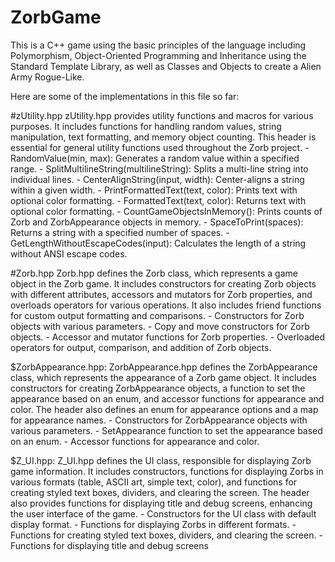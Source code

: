 # ZorbGame
This is a C++ game using the basic principles of the language including Polymorphism, Object-Oriented Programming and Inheritance using the Standard Template Library, as well as Classes and Objects to create a Alien Army Rogue-Like.

Here are some of the implementations in this file so far:

#zUtility.hpp
        zUtility.hpp provides utility functions and macros for various purposes. It includes functions for handling random values, string manipulation, text formatting, and memory object counting. This header is essential for general utility functions used throughout the Zorb project.
            - RandomValue(min, max): Generates a random value within a specified range.
            - SplitMultilineString(multilineString): Splits a multi-line string into individual lines.
            - CenterAlignString(input, width): Center-aligns a string within a given width.
            - PrintFormattedText(text, color): Prints text with optional color formatting.
            - FormattedText(text, color): Returns text with optional color formatting.
            - CountGameObjectsInMemory(): Prints counts of Zorb and ZorbAppearance objects in memory.
            - SpaceToPrint(spaces): Returns a string with a specified number of spaces.
            - GetLengthWithoutEscapeCodes(input): Calculates the length of a string without ANSI escape codes.

#Zorb.hpp
        Zorb.hpp defines the Zorb class, which represents a game object in the Zorb game. It includes constructors for creating Zorb objects with different attributes, accessors and mutators for Zorb properties, and overloads operators for various operations. It also includes friend functions for custom output formatting and comparisons.
            - Constructors for Zorb objects with various parameters.
            - Copy and move constructors for Zorb objects.
            - Accessor and mutator functions for Zorb properties.
            - Overloaded operators for output, comparison, and addition of Zorb objects.

$ZorbAppearance.hpp:
        ZorbAppearance.hpp defines the ZorbAppearance class, which represents the appearance of a Zorb game object. It includes constructors for creating ZorbAppearance objects, a function to set the appearance based on an enum, and accessor functions for appearance and color. The header also defines an enum for appearance options and a map for appearance names.
            - Constructors for ZorbAppearance objects with various parameters.
            - SetAppearance function to set the appearance based on an enum.
            - Accessor functions for appearance and color.

$Z_UI.hpp:
        Z_UI.hpp defines the UI class, responsible for displaying Zorb game information. It includes constructors, functions for displaying Zorbs in various formats (table, ASCII art, simple text, color), and functions for creating styled text boxes, dividers, and clearing the screen. The header also provides functions for displaying title and debug screens, enhancing the user interface of the game.
            - Constructors for the UI class with default display format.
            - Functions for displaying Zorbs in different formats.
            - Functions for creating styled text boxes, dividers, and clearing the screen.
            - Functions for displaying title and debug screens
